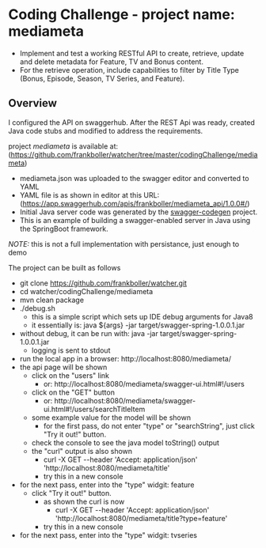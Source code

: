 # Coding Challenge - project name: mediameta

* Implement and test a working RESTful API to create, retrieve, update and delete metadata for Feature, TV and Bonus content.
* For the retrieve operation, include capabilities to filter by Title Type (Bonus, Episode, Season, TV Series, and Feature).

## Overview  

I configured the API on swaggerhub.  After the REST Api was ready, created Java code stubs and modified to address the requirements. 

project *mediameta* is available at: (https://github.com/frankboller/watcher/tree/master/codingChallenge/mediameta)
* mediameta.json was uploaded to the swagger editor and converted to YAML
* YAML file is as shown in editor at this URL: (https://app.swaggerhub.com/apis/frankboller/mediameta_api/1.0.0#/)
* Initial Java server code was generated by the [swagger-codegen](https://github.com/swagger-api/swagger-codegen) project.  
* This is an example of building a swagger-enabled server in Java using the SpringBoot framework.  

*NOTE:* this is not a full implementation with persistance,  just enough to demo

The project can be built as follows 
* git clone https://github.com/frankboller/watcher.git
* cd watcher/codingChallenge/mediameta
* mvn clean package
* ./debug.sh
    * this is a simple script which sets up IDE debug arguments for Java8
    * it essentially is: java ${args} -jar target/swagger-spring-1.0.0.1.jar
* without debug, it can be run with: java -jar target/swagger-spring-1.0.0.1.jar
    * logging is sent to stdout
* run the local app in a browser: http://localhost:8080/mediameta/
* the api page will be shown
    * click on the "users" link 
        * or: http://localhost:8080/mediameta/swagger-ui.html#!/users
    * click on the "GET" button
        * or: http://localhost:8080/mediameta/swagger-ui.html#!/users/searchTitleItem
    * some example value for the model will be shown
        * for the first pass, do not enter "type" or "searchString", just click "Try it out!" button.
    * check the console to see the java model toString() output
    * the "curl" output is also shown
        * curl -X GET --header 'Accept: application/json' 'http://localhost:8080/mediameta/title'
        * try this in a new console
* for the next pass,  enter into the "type" widgit:  feature
    * click "Try it out!" button.
        * as shown the curl is now
            * curl -X GET --header 'Accept: application/json' 'http://localhost:8080/mediameta/title?type=feature'
        * try this in a new console
* for the next pass,  enter into the "type" widgit:  tvseries

